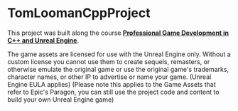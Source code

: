 # TomLoomanCppProject
 
This project was built along the course **[Professional Game Development in C++ and Unreal Engine](https://courses.tomlooman.com)**.

The game assets are licensed for use with the Unreal Engine only. Without a custom license you cannot use them to create sequels, remasters, or otherwise emulate the original game or use the original game's trademarks, character names, or other IP to advertise or name your game. (Unreal Engine EULA applies) (Please note this applies to the Game Assets that refer to Epic's Paragon, you can still use the project code and content to build your own Unreal Engine game)
